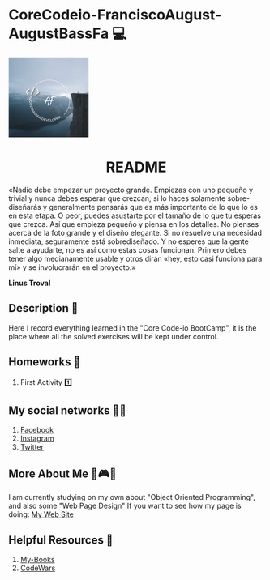 # CoreCodeio-FranciscoAugust-AugustBassFa 💻

<a href="https://www.augustfrancisco.me/">

![alt text](imagen/img/3.png)

</a>

<h1 align="center">README</h1>

   «Nadie debe empezar un proyecto grande. Empiezas con uno pequeño y trivial y nunca debes esperar que crezcan; si lo haces solamente sobre-diseñarás y generalmente pensarás que es más importante de lo que lo es en esta etapa. O peor, puedes asustarte por el tamaño de lo que tu esperas que crezca. Así que empieza pequeño y piensa en los detalles. No pienses acerca de la foto grande y el diseño elegante. Si no resuelve una necesidad inmediata, seguramente está sobrediseñado. Y no esperes que la gente salte a ayudarte, no es así como estas cosas funcionan. Primero debes tener algo medianamente usable y otros dirán «hey, esto casi funciona para mí» y se involucrarán en el proyecto.»
    
<b>Linus Troval</b>

## Description 📜

Here I record everything learned in the "Core Code-io BootCamp", it is the place where all the solved exercises will be kept under control.

## Homeworks 🚀

1. First Activity [1️⃣](https://github.com/augustbassfa/core-code-from-scratch-readme-augustbassfa/blob/main/actividad/First)

## My social networks 👍🏻

1. [Facebook](https://facebook.com/augustbassfa)
2. [Instagram](https://instagram.com/augustbassfa)
3. [Twitter](https://twitter.com/augustbassfa)

## More About Me 🎸🎮🥇

I am currently studying on my own about "Object Oriented Programming", and also some "Web Page Design"
If you want to see how my page is doing:
[My Web Site](https://augustfrancisco.me)

## Helpful Resources 📖

1. [My-Books](....)
2. [CodeWars](https://www.codewars.com/)
